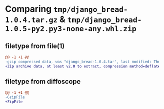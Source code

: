 # Comparing `tmp/django_bread-1.0.4.tar.gz` & `tmp/django_bread-1.0.5-py2.py3-none-any.whl.zip`

## filetype from file(1)

```diff
@@ -1 +1 @@
-gzip compressed data, was "django_bread-1.0.4.tar", last modified: Thu Mar 24 14:53:45 2022, max compression
+Zip archive data, at least v2.0 to extract, compression method=deflate
```

## filetype from diffoscope

```diff
@@ -1 +1 @@
-GzipFile
+ZipFile
```

